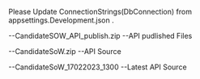 Please Update ConnectionStrings(DbConnection) from appsettings.Development.json .

--CandidateSOW_API_publish.zip --API pudlished Files

--CandidateSoW.zip --API Source

--CandidateSoW_17022023_1300 --Latest API Source
